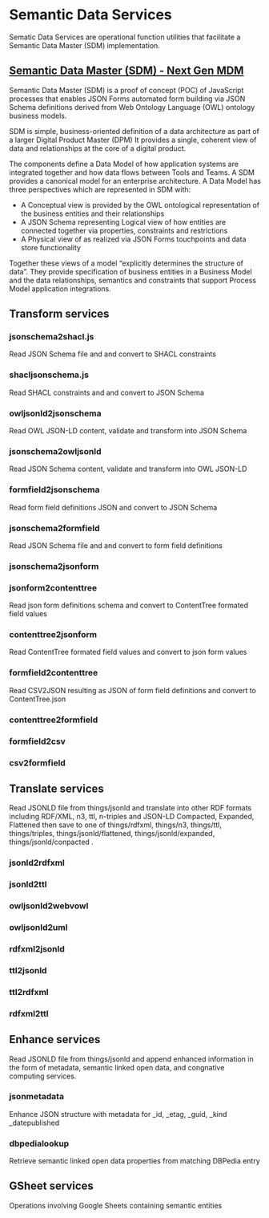 # Semantic Data Services
Sematic Data Services are operational function utilities that facilitate a Semantic Data Master (SDM) implementation.

## [Semantic Data Master (SDM) - Next Gen MDM](https://medium.com/@jeffreystewart/semantic-data-master-sdm-next-gen-mdm-749563253a96)

Semantic Data Master (SDM) is a proof of concept (POC) of JavaScript processes that enables JSON Forms automated form building via JSON Schema definitions derived from Web Ontology Language (OWL) ontology business models.

SDM is simple, business-oriented definition of a data architecture as part of a larger Digital Product Master (DPM) It provides a single, coherent view of data and relationships at the core of a digital product.

The components define a Data Model of how application systems are integrated together and how data flows between Tools and Teams. A SDM provides a canonical model for an enterprise architecture. A Data Model has three perspectives which are represented in SDM with:

 * A Conceptual view is provided by the OWL ontological representation of the business entities and their relationships
 * A JSON Schema representing Logical view of how entities are connected together via properties, constraints and restrictions
 * A Physical view of as realized via JSON Forms touchpoints and data store functionality

Together these views of a model “explicitly determines the structure of data”. They provide specification of business entities in a Business Model and the data relationships, semantics and constraints that support Process Model application integrations.


## Transform services

### jsonschema2shacl.js
Read JSON Schema file and and convert to SHACL constraints


### shacljsonschema.js
Read SHACL constraints and and convert to JSON Schema


### owljsonld2jsonschema
Read OWL JSON-LD content, validate  and transform into JSON Schema


### jsonschema2owljsonld
Read JSON Schema content, validate  and transform into OWL JSON-LD


### formfield2jsonschema
Read form field definitions JSON and convert to JSON Schema


### jsonschema2formfield
Read JSON Schema file and and convert to form field definitions


### jsonschema2jsonform


### jsonform2contenttree
Read json form definitions schema and convert to ContentTree formated field values

### contenttree2jsonform
Read ContentTree formated field values and convert to json form values

### formfield2contenttree
Read CSV2JSON resulting as JSON of form field definitions and convert to ContentTree.json

### contenttree2formfield



### formfield2csv


### csv2formfield



## Translate services
Read JSONLD file from things/jsonld and translate into other RDF formats including RDF/XML, n3, ttl, n-triples and JSON-LD Compacted, Expanded, Flattened then save to one of things/rdfxml, things/n3, things/ttl, things/triples, things/jsonld/flattened, things/jsonld/expanded, things/jsonld/conpacted .

### jsonld2rdfxml


### jsonld2ttl


### owljsonld2webvowl


### owljsonld2uml


### rdfxml2jsonld


### ttl2jsonld


### ttl2rdfxml


### rdfxml2ttl


## Enhance services
Read JSONLD file from things/jsonld and append enhanced information in the form of metadata, semantic linked open data, and congnative computing services. 

### jsonmetadata
Enhance JSON structure with metadata for _id, _etag, _guid, _kind _datepublished

### dbpedialookup
Retrieve semantic linked open data properties from matching DBPedia entry 



## GSheet services
Operations involving Google Sheets containing semantic entities